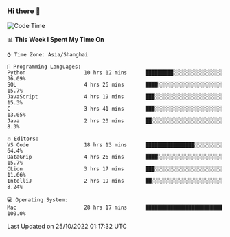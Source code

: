 ### Hi there 👋


<!--START_SECTION:waka-->
![Code Time](http://img.shields.io/badge/Code%20Time-838%20hrs%2052%20mins-blue)

📊 **This Week I Spent My Time On** 

```text
⌚︎ Time Zone: Asia/Shanghai

💬 Programming Languages: 
Python                   10 hrs 12 mins      █████████░░░░░░░░░░░░░░░░   36.09% 
SQL                      4 hrs 26 mins       ████░░░░░░░░░░░░░░░░░░░░░   15.7% 
JavaScript               4 hrs 19 mins       ███░░░░░░░░░░░░░░░░░░░░░░   15.3% 
C                        3 hrs 41 mins       ███░░░░░░░░░░░░░░░░░░░░░░   13.05% 
Java                     2 hrs 20 mins       ██░░░░░░░░░░░░░░░░░░░░░░░   8.3%

🔥 Editors: 
VS Code                  18 hrs 13 mins      ████████████████░░░░░░░░░   64.4% 
DataGrip                 4 hrs 26 mins       ████░░░░░░░░░░░░░░░░░░░░░   15.7% 
CLion                    3 hrs 17 mins       ███░░░░░░░░░░░░░░░░░░░░░░   11.66% 
IntelliJ                 2 hrs 19 mins       ██░░░░░░░░░░░░░░░░░░░░░░░   8.24%

💻 Operating System: 
Mac                      28 hrs 17 mins      █████████████████████████   100.0%

```


 Last Updated on 25/10/2022 01:17:32 UTC
<!--END_SECTION:waka-->

<!--
**SillyPasty/SillyPasty** is a ✨ _special_ ✨ repository because its `README.md` (this file) appears on your GitHub profile.

Here are some ideas to get you started:

- 🔭 I’m currently working on ...
- 🌱 I’m currently learning ...
- 👯 I’m looking to collaborate on ...
- 🤔 I’m looking for help with ...
- 💬 Ask me about ...
- 📫 How to reach me: ...
- 😄 Pronouns: ...
- ⚡ Fun fact: ...
-->


